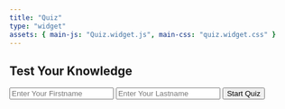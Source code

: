```yaml
---
title: "Quiz"
type: "widget"
assets: { main-js: "Quiz.widget.js", main-css: "quiz.widget.css" }
---
```


<div data-js-widget="Quiz">

  <!-- **************************************
  ***********START LANDING PAGE*************
  **************************************-->

  <section class="quiz__landing-container landing-page-container">

  <div class="quiz__landing-wrapper landing-page-wrapper">
  <h1 class="quiz__landing-heading" id="landing-page-heading">Test Your Knowledge</h1>
      <div class="quiz__landing-inputs-wrapper landing-inputs-wrapper">
        <input type="text" id="firstname" class="quiz__landing-input fullname" placeholder="Enter Your Firstname">
        <input type="text" id="lastname" class="quiz__landing-input fullname" placeholder="Enter Your Lastname">
        <button class="quiz__start-quiz-btn" id="start-quiz-btn">Start Quiz</button>
      </div>
  </div>

  </section>

  <!-- ************************************
  ***********END LANDING PAGE*************
  **************************************-->

  <!-- *************************************
  ***********START ADMIN SECTION***********
  **************************************-->

  <section class="admin-panel-container" style="display:none">
      <div class='admin-panel-wrapper'>
      <div class="header">
        <h2>Add Questions</h2>
        <a href=""><button id="admin-logout-btn">Logout</button></a>
      </div>
        <div class="forms-wrapper">
        <button id="question-update-btn">Update</button>
        <button id="question-delete-btn">Delete</button>
        <textarea id="new-question-text" cols="" rows="" placeholder="New Question"></textarea>
        <div class="admin-options-container">
            <div class="admin-option-wrapper">
                <input type="radio" class="admin-option-0" name="answer" value="0">
                <input type="text" class="admin-option admin-option-0" value="">
            </div>
            <div class="admin-option-wrapper">
                <input type="radio" class="admin-option-1" name="answer" value="1">
                <input type="text" class="admin-option admin-option-1" value="">
            </div>
        </div>
        <button id="question-insert-btn">Insert</button>
        </div>
      <button id="questions-clear-btn">Clear List</button>
      </div>
      <div class="results-list-container">
        <div class="clear">
        <h2>Results</h2>
        <button id="results-clear-btn">Clear Results</button>
        </div>
        <div class="results-list-wrapper">
  <!--  <p class="person person-1"><span class="person-1">Nick Smith - 5 Points</span><button id="delete-result-btn_1" class="delete-result-btn">Delete</button></p> -->
        </div>
      </div>
      <div class="inserted-questions-wrapper">
  <!-- <p><span>1. Question Text</span><button id="question-1">Edit</button></p> -->
    </div>
  </section>

  <!-- *************************************
  ***********END ADMIN SECTION***********
  **************************************-->

  <!-- *************************************
  ***********START QUIZ SECTION************
  **************************************-->
  <!-- *************************************
  ***********START QUIZ SECTION************
  **************************************-->
  <section class="quiz-container" style="display:none">
    <div class="quiz-wrapper">
      <h2 id="asked-question-text">Why do you want to become developer?</h2>
      <div class="instant-answer-container">
      <img id="emotion" src="/images/happy-original.webp">
      <div id="instant-answer-wrapper">
          <p id="instant-answer-text">This is a correct answer</p>
          <button id="next-question-btn">Next</button>
      </div>
      </div>
      <div class="quiz-options-wrapper">
          <div class="choice-0"><span class="choice-0">A</span><p  class="choice-0">test1</p></div>
          <div class="choice-1"><span class="choice-1">B</span><p  class="choice-1">test2</p></div>
          <div class="choice-2"><span class="choice-2">C</span><p  class="choice-2">test3</p></div>
          <div class="choice-3"><span class="choice-3">D</span><p  class="choice-3">test4</p></div>
      </div>
    </div>
  <!--***********PROGRESS BAR***********-->
    <div class="progressBar">
        <p id="progress">2/20</p>
        <progress value="30" max="100"></progress>
    </div>
  </section>
  <!-- ************************************
  ***********END QUIZ SECTION*************
  **************************************-->

  <!-- **************************************
  ***********START FINAL RESULT PAGE********
  **************************************-->
  <section class="final-result-container" style="display:none">
    <div class="final-result-wrapper">
      <div class="final-result">
        <a href=""><button id="final-logout-btn">Logout</button></a>
        <h2 id="final-score-text">Nick Doe -- 56</h2>
        </div>
    </div>
  </section>

  <!-- *************************************
  ***********END FINAL RESULT PAGE*********
  **************************************-->

</div>
